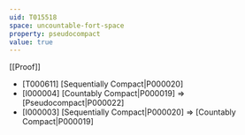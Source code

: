 ```yaml
---
uid: T015518
space: uncountable-fort-space
property: pseudocompact
value: true
---
```

[[Proof]]

* [T000611] [Sequentially Compact|P000020]
* [I000004] [Countably Compact|P000019] => [Pseudocompact|P000022]
* [I000003] [Sequentially Compact|P000020] => [Countably Compact|P000019]

